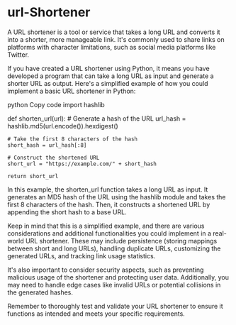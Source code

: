 # url-Shortener
A URL shortener is a tool or service that takes a long URL and converts it into a shorter, more manageable link. It's commonly used to share links on platforms with character limitations, such as social media platforms like Twitter.

If you have created a URL shortener using Python, it means you have developed a program that can take a long URL as input and generate a shorter URL as output. Here's a simplified example of how you could implement a basic URL shortener in Python:

python
Copy code
import hashlib

def shorten_url(url):
    # Generate a hash of the URL
    url_hash = hashlib.md5(url.encode()).hexdigest()

    # Take the first 8 characters of the hash
    short_hash = url_hash[:8]

    # Construct the shortened URL
    short_url = "https://example.com/" + short_hash

    return short_url
In this example, the shorten_url function takes a long URL as input. It generates an MD5 hash of the URL using the hashlib module and takes the first 8 characters of the hash. Then, it constructs a shortened URL by appending the short hash to a base URL.

Keep in mind that this is a simplified example, and there are various considerations and additional functionalities you could implement in a real-world URL shortener. These may include persistence (storing mappings between short and long URLs), handling duplicate URLs, customizing the generated URLs, and tracking link usage statistics.

It's also important to consider security aspects, such as preventing malicious usage of the shortener and protecting user data. Additionally, you may need to handle edge cases like invalid URLs or potential collisions in the generated hashes.

Remember to thoroughly test and validate your URL shortener to ensure it functions as intended and meets your specific requirements.




